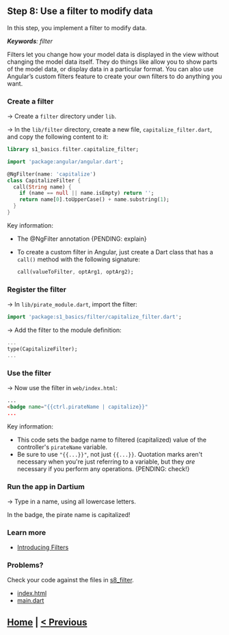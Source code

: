 ## Step 8: Use a filter to modify data

In this step, you implement a filter to modify data.

_**Keywords**: filter_

Filters let you change how your model data is displayed in the view without
changing the model data itself. They do things like allow you to show parts of
the model data, or display data in a particular format. You can also use
Angular’s custom filters feature to create your own filters to do anything you
want.

### Create a filter

&rarr; Create a `filter` directory under `lib`.

&rarr; In the `lib/filter` directory, create a new file,
`capitalize_filter.dart`, and copy the following content to it:

```Dart
library s1_basics.filter.capitalize_filter;

import 'package:angular/angular.dart';

@NgFilter(name: 'capitalize')
class CapitalizeFilter {
  call(String name) {
    if (name == null || name.isEmpty) return '';
    return name[0].toUpperCase() + name.substring(1);
  }
}
```

Key information:

* The @NgFilter annotation {PENDING: explain}
* To create a custom filter in Angular, just create a Dart class that has
  a `call()` method with the following signature:

  ```Dart
  call(valueToFilter, optArg1, optArg2);
  ```

### Register the filter

&rarr; In `lib/pirate_module.dart`, import the filter:

```Dart
import 'package:s1_basics/filter/capitalize_filter.dart';
```

&rarr; Add the filter to the module definition:

```Dart
...
type(CapitalizeFilter);
...
```

### Use the filter

&rarr; Now use the filter in `web/index.html`:

```HTML
...
<badge name="{{ctrl.pirateName | capitalize}}"
...
```

Key information:

* This code sets the badge name to filtered (capitalized) value of
  the controller's `pirateName` variable.
* Be sure to use `"{{...}}"`, not just `{{...}}`.
  Quotation marks aren't necessary when you're just referring to a variable,
  but they _are_ necessary if you perform any operations.
  {PENDING: check!}


### Run the app in Dartium

&rarr; Type in a name, using all lowercase letters.

In the badge, the pirate name is capitalized!

### Learn more
 - [Introducing Filters](https://angulardart.org/tutorial/07-ch05-filter-service.html)

### Problems?
Check your code against the files in [s8_filter](../samples/s8_filter).
- [index.html](../samples/s8_filter/web/index.html)
- [main.dart](../samples/s8_filter/web/main.dart)

## [Home](../README.md#code-lab-angulardart) | [< Previous](step-7.md#step-7-use-a-service-to-get-data)
